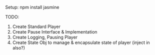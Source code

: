 Setup:
  npm install jasmine

TODO:
1) Create Standard Player
2) Create Pause Interface & Implementation
3) Create Logging, Pausing Player
4) Create State Obj to manage & encapsulate state of player (inject in also?)
